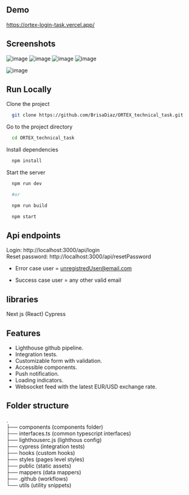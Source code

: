 ## Demo

https://ortex-login-task.vercel.app/

## Screenshots

![image](https://res.cloudinary.com/myproyects/image/upload/v1645383079/proyects/all-screens-min_ooige0.webp)
![image](https://res.cloudinary.com/myproyects/image/upload/v1645383082/proyects/descktop-min_qeev0a.webp)
![image](https://res.cloudinary.com/myproyects/image/upload/v1645383078/proyects/mobile-min_fo6pxo.webp)
![image](https://res.cloudinary.com/myproyects/image/upload/v1645383077/proyects/tablet-min_rxncei.webp)

![image](https://res.cloudinary.com/myproyects/image/upload/v1645383078/proyects/lighthouse-min_omekxw.webp)

## Run Locally

Clone the project

```bash
  git clone https://github.com/BrisaDiaz/ORTEX_technical_task.git
```

Go to the project directory

```bash
  cd ORTEX_technical_task
```

Install dependencies

```bash
  npm install
```

Start the server

```bash
  npm run dev

  #or

  npm run build

  npm start

```

## Api endpoints

Login: http://localhost:3000/api/login  
Reset password: http://localhost:3000/api/resetPassword

- Error case user = unregistredUser@email.com

- Success case user = any other valid email

## libraries

Next js (React)
Cypress

## Features

- Lighthouse github pipeline.
- Integration tests.
- Customizable form with validation.
- Accessible components.
- Push notification.
- Loading indicators.
- Websocket feed with the latest EUR/USD exchange rate.

## Folder structure

.  
├── components (components folder)  
├── interfaces.ts (common typescript interfaces)  
├── lighthouserc.js (lighthous config)  
├── cypress (integration tests)  
├── hooks (custom hooks)  
├── styles (pages level styles)  
├── public (static assets)  
├── mappers (data mappers)  
├── .github (workflows)  
└── utils (utility snippets)
